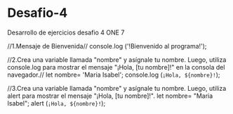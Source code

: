 # Desafio-4
Desarrollo de ejercicios desafio 4 ONE 7

//1.Mensaje de Bienvenida//
console.log ('!Bienvenido al programa!');

//2.Crea una variable llamada "nombre" y asígnale tu nombre. Luego, utiliza console.log para mostrar el mensaje "¡Hola, [tu nombre]!" en la consola del navegador.//
let nombre= 'Maria Isabel';
console.log (`¡Hola, ${nombre}!`);

//3.Crea una variable llamada "nombre" y asígnale tu nombre. Luego, utiliza alert para mostrar el mensaje "¡Hola, [tu nombre]!".
let nombre= "Maria Isabel";
alert (`¡Hola, ${nombre}!`);
